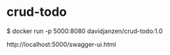 # crud-todo

$ docker run -p 5000:8080 davidjanzen/crud-todo:1.0

http://localhost:5000/swagger-ui.html
